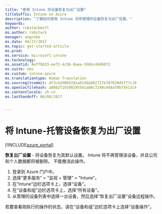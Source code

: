 ```yaml
---
title: "使用 Intune 将设备恢复为出厂设置"
titleSuffix: Intune on Azure
description: "了解如何使用 Intune 将所管理的设备恢复为出厂设置。"
keywords: 
author: robstackmsft
ms.author: robstack
manager: angrobe
ms.date: 04/27/2017
ms.topic: get-started-article
ms.prod: 
ms.service: microsoft-intune
ms.technology: 
ms.assetid: 8eff9b53-eef2-4c50-8aee-556bc49d69f2
ms.suite: ems
ms.custom: intune-azure
ms.translationtype: Human Translation
ms.sourcegitcommit: df3c42d8b52d1a01ddab82727e707639d5f77c16
ms.openlocfilehash: a8862f19198295541a88c7240c448af0b75613c4
ms.contentlocale: zh-cn
ms.lasthandoff: 06/08/2017


---
```


# <a name="reset-intune-managed-devices-to-factory-settings"></a>将 Intune-托管设备恢复为出厂设置


[!INCLUDE[azure_portal](./includes/azure_portal.md)]

**恢复出厂设置** - 将设备恢复为其默认设置。 Intune 将不再管理该设备，并且公司和个人数据都将被删除。 不能撤消此操作。

1. 登录到 Azure 门户中。
2. 选择“更多服务” > “监视 + 管理” > “Intune”。
3. 在“Intune”边栏选项卡上，选择“设备”。
4. 在“设备和组”边栏选项卡上，选择“所有设备”。
5. 从管理的设备列表中选择一台设备，然后选择“恢复出厂设置”设备远程操作。

若要查看刚执行的操作的状态，请在“设备和组”边栏选项卡上选择“设备操作”。


